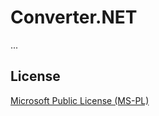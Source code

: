 # Converter.NET

...

## License

[Microsoft Public License (MS-PL)](http://www.opensource.org/licenses/MS-PL)


